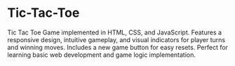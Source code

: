 # Tic-Tac-Toe
Tic Tac Toe Game implemented in HTML, CSS, and JavaScript. Features a responsive design, intuitive gameplay, and visual indicators for player turns and winning moves. Includes a new game button for easy resets. Perfect for learning basic web development and game logic implementation.

